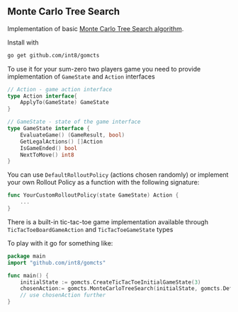 ## Monte Carlo Tree Search

Implementation of basic [Monte Carlo Tree Search algorithm](https://int8.io/monte-carlo-tree-search-beginners-guide/). 

Install with 
```bash
go get github.com/int8/gomcts
```

To use it for your sum-zero two players game you need to provide implementation of ```GameState``` and ```Action``` interfaces

```go
// Action - game action interface
type Action interface{
	ApplyTo(GameState) GameState
}

// GameState - state of the game interface
type GameState interface {
	EvaluateGame() (GameResult, bool)
	GetLegalActions() []Action
	IsGameEnded() bool
	NextToMove() int8
}
```

You can use ```DefaultRolloutPolicy``` (actions chosen randomly) or implement your own Rollout Policy as a function with the following signature:

```go
func YourCustomRolloutPolicy(state GameState) Action {
	...
}
```


There is a built-in tic-tac-toe game implementation available through 
 ```TicTacToeBoardGameAction``` and ```TicTacToeGameState``` types

To play with it go for something like:
```go
package main 
import "github.com/int8/gomcts"

func main() {
	initialState := gomcts.CreateTicTacToeInitialGameState(3)
	chosenAction:= gomcts.MonteCarloTreeSearch(initialState, gomcts.DefaultRolloutPolicy, 100)
	// use chosenAction further
}   
``` 
